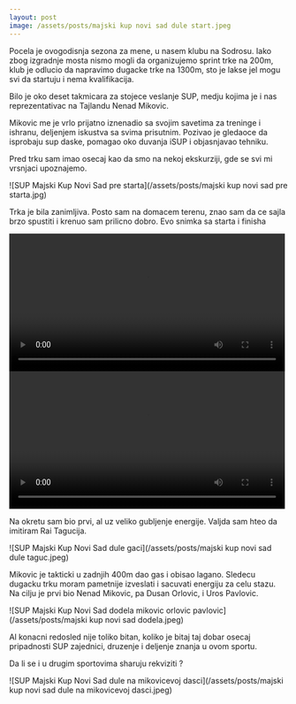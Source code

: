 ```yaml
---
layout: post
image: /assets/posts/majski kup novi sad dule start.jpeg
---
```


Pocela je ovogodisnja sezona za mene, u nasem klubu na Sodrosu.
Iako zbog izgradnje mosta nismo mogli da organizujemo sprint trke na 200m,
klub je odlucio da napravimo dugacke trke na 1300m, sto je lakse jel mogu svi da startuju i
nema kvalifikacija.

Bilo je oko deset takmicara za stojece veslanje SUP, medju kojima je i
nas reprezentativac na Tajlandu Nenad Mikovic.

Mikovic me je vrlo prijatno iznenadio sa svojim savetima za treninge i ishranu,
deljenjem iskustva sa svima prisutnim.
Pozivao je gledaoce da isprobaju sup daske, pomagao oko duvanja iSUP i objasnjavao tehniku.

Pred trku sam imao osecaj kao da smo na nekoj ekskurziji, gde se svi mi vrsnjaci upoznajemo.

![SUP Majski Kup Novi Sad pre starta](/assets/posts/majski kup novi sad pre starta.jpg)

Trka je bila zanimljiva. Posto sam na domacem terenu, znao sam da ce sajla brzo spustiti i krenuo sam prilicno dobro.
Evo snimka sa starta i finisha

<div class="row post-image-bg" markdown="1">
  <div class="col-md-6">
    <video width="99%" height="auto" controls>
      <source src="/assets/posts/majski kup novi sad sup trka.mp4" type="video/mp4" markdown="1" >
    </video>
  </div>
  <div class="col-md-6">
    <video width="99%" height="auto" controls>
      <source src="/assets/posts/majski kup novi sad finish.mp4" type="video/mp4" markdown="1" >
    </video>
  </div>
</div>


Na okretu sam bio prvi, al uz veliko gubljenje energije. Valjda sam hteo da imitiram Rai Tagucija.

![SUP Majski Kup Novi Sad dule gaci](/assets/posts/majski kup novi sad dule taguc.jpeg)

Mikovic je takticki u zadnjih 400m dao gas i obisao lagano.
Sledecu dugacku trku moram pametnije izveslati i sacuvati energiju za celu stazu.
Na cilju je prvi bio Nenad Mikovic, pa Dusan Orlovic, i Uros Pavlovic.

![SUP Majski Kup Novi Sad dodela mikovic orlovic pavlovic](/assets/posts/majski kup novi sad dodela.jpeg)

Al konacni redosled nije toliko bitan, koliko je bitaj taj dobar osecaj
pripadnosti SUP zajednici, druzenje i deljenje znanja u ovom sportu.

Da li se i u drugim sportovima sharuju rekviziti ?

![SUP Majski Kup Novi Sad dule na mikovicevoj dasci](/assets/posts/majski kup novi sad dule na mikovicevoj dasci.jpeg)
